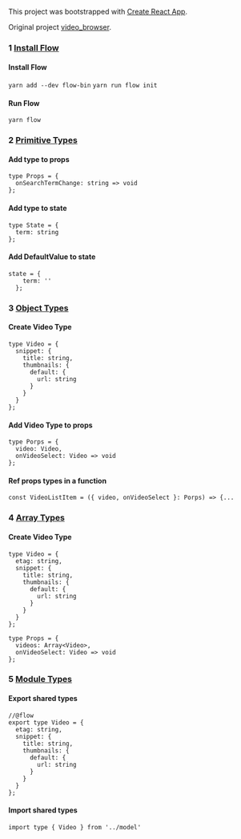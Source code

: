 This project was bootstrapped with [Create React App](https://github.com/facebookincubator/create-react-app).

Original project [video_browser](https://github.com/StephenGrider/ReduxCasts/tree/master/video_browser).

### 1 [Install Flow](https://github.com/luciotbc/react-cwb4-flow-examples/pull/1/files)
#### Install Flow
`yarn add --dev flow-bin`
`yarn run flow init`
#### Run Flow
`yarn flow`

### 2 [Primitive Types](https://github.com/luciotbc/react-cwb4-flow-examples/pull/2/files)
#### Add type to props
```
type Props = {
  onSearchTermChange: string => void
};
```
#### Add type to state
```
type State = {
  term: string
};
```
#### Add DefaultValue to state
```
state = {
    term: ''
  };
```

### 3 [Object Types](https://github.com/luciotbc/react-cwb4-flow-examples/pull/3/files)
#### Create Video Type
```
type Video = {
  snippet: {
    title: string,
    thumbnails: {
      default: {
        url: string
      }
    }
  }
};
```
#### Add Video Type to props
```
type Porps = {
  video: Video,
  onVideoSelect: Video => void
};
```
#### Ref props types in a function
`const VideoListItem = ({ video, onVideoSelect }: Porps) => {...`

### 4 [Array Types](https://github.com/luciotbc/react-cwb4-flow-examples/pull/4/files)
#### Create Video Type
```
type Video = {
  etag: string,
  snippet: {
    title: string,
    thumbnails: {
      default: {
        url: string
      }
    }
  }
};

type Props = {
  videos: Array<Video>,
  onVideoSelect: Video => void
};
```

### 5 [Module Types](https://github.com/luciotbc/react-cwb4-flow-examples/pull/5/files)
#### Export shared types
```
//@flow
export type Video = {
  etag: string,
  snippet: {
    title: string,
    thumbnails: {
      default: {
        url: string
      }
    }
  }
};
```
#### Import shared types
`
import type { Video } from '../model'
`
